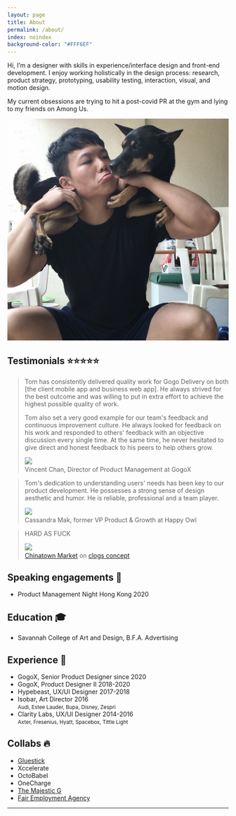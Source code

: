 ```yaml
---
layout: page
title: About
permalink: /about/
index: noindex
background-color: "#FFF6EF"
---
```


<div class="section big-text grid grid-d3-m1 tofadein">
  <div class="grid-item span-2">
    <p>Hi, I’m a designer with skills in experience/interface design and front-end development. I enjoy working holistically in the design process: research, product strategy, prototyping, usability testing, interaction, visual, and motion design.</p>
    <p>My current obsessions are trying to hit a post-covid PR at the gym and lying to my friends on Among Us.</p>  
  </div>
  <div class="grid-item">
    <img src="/assets/me-4.jpg" class="pp"/>
  </div>
</div>

<div class="section grid grid-d3-m1 tofadein">
  <div class="grid-item span-2">
    <h2>Testimonials ⭐⭐⭐⭐⭐</h2>
    <blockquote>
      <p>Tom has consistently delivered quality work for Gogo Delivery on both [the client mobile app and business web app]. He always strived for the best outcome and was willing to put in extra effort to achieve the highest possible quality of work.</p>
      <p>Tom also set a very good example for our team's feedback and continuous improvement culture. He always looked for feedback on his work and responded to others' feedback with an objective discussion every single time. At the same time, he never hesitated to give direct and honest feedback to his peers to help others grow.</p>      
      <div class="quote-person">
        <div>
          <img src="https://media-exp1.licdn.com/dms/image/C5603AQFZTtPg5XrG1w/profile-displayphoto-shrink_800_800/0/1592363734497?e=1613606400&v=beta&t=8pAJeoXft8BrI8HnstI1wjUe2CTmasylwzr2bHkKNAA" class="pp"/>
        </div>
        <div>
          Vincent Chan, Director of Product Management at GogoX
        </div>
      </div>
    </blockquote>
    <blockquote>
      <p>Tom's dedication to understanding users' needs has been key to our product development. He possesses a strong sense of design aesthetic and humor. He is reliable, professional and a team player.</p>
      <div class="quote-person">
        <div>
          <img src="https://media-exp1.licdn.com/dms/image/C5103AQFh9IXmjH--6w/profile-displayphoto-shrink_800_800/0/1559864611913?e=1613606400&v=beta&t=wg5e2N-SCT7ohptlNgYYYz0CWHth_YZYAa8hykj60w4" class="pp"/>
        </div>
        <div>
          Cassandra Mak, former VP Product & Growth at Happy Owl
        </div>
      </div>
    </blockquote>
    <blockquote>
      <p>HARD AS FUCK</p>
      <div class="quote-person">
        <div>
          <img src="https://instagram.fhkg3-2.fna.fbcdn.net/v/t51.2885-19/s150x150/126507742_378554240048250_4195806533357888224_n.jpg?_nc_ht=instagram.fhkg3-2.fna.fbcdn.net&_nc_ohc=7yMziBhsxl4AX8xB5rl&tp=1&oh=5a983ebe147d1000fbb4f750421cc722&oe=5FED8977" class="pp"/>
        </div>
        <div>
          <a href="https://www.instagram.com/chinatownmarket/?hl=en">Chinatown Market</a> on <a href="https://www.instagram.com/p/BbON8ZGhCOO/">clogs concept</a>
        </div>
      </div>
    </blockquote>
  </div>
</div>
<!--
<div class="section grid grid-d3-m1 tofadein">
  <div class="grid-item span-2">
    <blockquote>
      <p>Just chop it with the scissors</p>
      <div class="quote-person">
        <div>
          <img src="https://yt3.ggpht.com/a/AATXAJznHrEFWWm1tbb7DitP_rHOCY9rmi0OuYYzdiHH3A=s88-c-k-c0x00ffffff-no-rj" class="pp"/>
        </div>
        <div>
          <a href="https://www.youtube.com/channel/UCZFmxd9L1btyXig-2Dp9XnA">Chicken Connoisseur</a> on <a href="https://www.youtube.com/watch?v=NNa0dui6Dpw">zip tie removal tutorial</a>
        </div>
      </div>
    </blockquote>
    <blockquote>
      <p>Yours is better</p>
      <div class="quote-person">
        <div>
          <img src="https://yt3.ggpht.com/a/AATXAJzkQ1uJ_MkBbH29qQwqB6_rRtZhYhyUPFEVzsgqNg=s88-c-k-c0x00ffffff-no-rj" class="pp"/>
        </div>
        <div>
          <a href="https://www.youtube.com/channel/UCXiEAOp6sI6Fye5UqwQcXWw">thewinekone</a>
        </div>
      </div>
    </blockquote>
    <blockquote>
      <p>Tom's dedication to understanding users' needs has been key to our product development. He possesses a strong sense of design aesthetic and humor. He is reliable, professional and a team player.</p>
      <div class="quote-person">
        <div>
          <img src="https://media-exp1.licdn.com/dms/image/C5103AQFh9IXmjH--6w/profile-displayphoto-shrink_100_100/0?e=1607558400&v=beta&t=HMc3YvXPKzayp40kdkiXrfpJTvxpZjVm_C438tVbN7c" class="pp"/>
        </div>
        <div>
          Cassandra Mak, former VP Product & Growth at Happy Owl
        </div>
      </div>
    </blockquote>
    <blockquote>
      <p>Tom has a great intuition and will work hard & well to deliver something beyond expectations. He's an excellent team player and does more than expected to simplify other's work. I hope we will have another chance to work together in the future!</p>
      <div class="quote-person">
        <div>
          <img src="https://media-exp1.licdn.com/dms/image/C4E03AQHTsP0XMsm8Bw/profile-displayphoto-shrink_100_100/0?e=1607558400&v=beta&t=8y3yKQ3K_yJdrgRtSOcw45BH1nUs4Eg4Ev8coC18mPY" class="pp"/>
        </div>
        <div>
          Matthieu Bodin, former Project Manager at Clarity Labs
        </div>
      </div>
    </blockquote>
  </div>
</div>
-->


<div class="section grid grid-d2-m1 tofadein">
  
  <div class="grid-item">
    <h2>Speaking engagements 🎤</h2>
    <ul class="list-reset">
      <li>Product Management Night Hong Kong 2020</li>
    </ul>
  </div>
   <div class="grid-item">
    <h2>Education 🎓</h2>
    <ul class="list-reset">
      <li>Savannah College of Art and Design, B.F.A. Advertising</li>
    </ul>
  </div> 
  <div class="grid-item">
    <h2>Experience 🧠</h2>
    <ul class="list-reset">
      <li>GogoX, Senior Product Designer since 2020</li>
      <li>GogoX, Product Designer II 2018-2020</li>
      <li>Hypebeast, UX/UI Designer 2017-2018</li>
      <li>Isobar, Art Director 2016<br><small>Audi, Estee Lauder, Bupa, Disney, Zespri</small></li>
      <li>Clarity Labs, UX/UI Designer 2014-2016<br><small>Axter, Fresenius, Hyatt, Spacebox, Tittle Light</small></li>
    </ul>
  </div>  
  <div class="grid-item">
    <h2>Collabs 🔥</h2>
    <ul class="list-reset">
      <li><a href="https://www.instagram.com/gluestickent/?hl=en">Gluestick</a></li>
      <li>Xccelerate</li>
      <li>OctoBabel</li>
      <li>OneCharge</li>
      <li><a href="https://open.spotify.com/artist/6FYb6pz46vUS11KcdUsM1W">The Majestic G</a></li> 
      <li><a href="https://www.fairagency.org/">Fair Employment Agency</a></li>
    </ul>
  </div>
</div>


<hr>